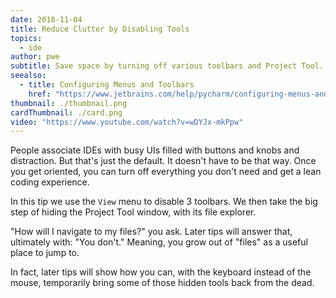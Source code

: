 ```yaml
---
date: 2018-11-04
title: Reduce Clutter by Disabling Tools
topics:
  - ide
author: pwe
subtitle: Save space by turning off various toolbars and Project Tool.
seealso:
  - title: Configuring Menus and Toolbars
    href: "https://www.jetbrains.com/help/pycharm/configuring-menus-and-toolbars.html"
thumbnail: ./thumbnail.png
cardThumbnail: ./card.png
video: "https://www.youtube.com/watch?v=wDYJx-mkPpw"
---
```


People associate IDEs with busy UIs filled with buttons and knobs
and distraction. But that's just the default. It doesn't
have to be that way. Once you get oriented, you can turn off
everything you don't need and get a lean coding experience.

In this tip we use the `View` menu to disable 3 toolbars. We
then take the big step of hiding the Project Tool window, with its
file explorer.

"How will I navigate to my files?" you ask. Later tips will answer
that, ultimately with: "You don't." Meaning, you grow out of
"files" as a useful place to jump to.

In fact, later tips will show how you can, with the keyboard instead
of the mouse, temporarily bring some of those hidden tools back from
the dead.
